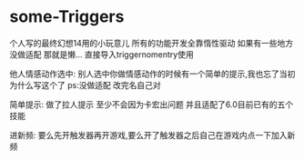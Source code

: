 # some-Triggers
个人写的最终幻想14用的小玩意儿 所有的功能开发全靠惰性驱动 如果有一些地方没做适配 那就是懒...
直接导入triggernomentry使用

他人情感动作选中:
别人选中你做情感动作的时候有一个简单的提示,我也忘了当初为什么写这个了
ps:没做适配 改完名自己对

简单提示:
做了拉人提示 至少不会因为卡宏出问题 并且适配了6.0目前已有的五个技能

进新频:
要么先开触发器再开游戏,要么开了触发器之后自己在游戏内点一下加入新频
